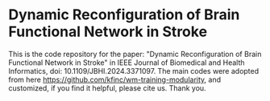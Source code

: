 # Dynamic Reconfiguration of Brain Functional Network in Stroke 

This is the code repository for the paper: "Dynamic Reconfiguration of Brain Functional Network in Stroke" in IEEE Journal of Biomedical and Health Informatics, doi: 10.1109/JBHI.2024.3371097. The main codes were adopted from here https://github.com/kfinc/wm-training-modularity, and customized, if you find it helpful, please cite us. Thank you.
